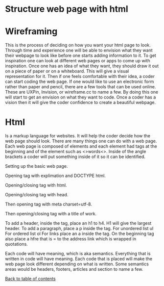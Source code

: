 # Structure web page with html

# Wireframing 

This is the process of deciding on how you want your html page to look. Through time and experience one will be able to envision what they want their webpage to look like before one starts adding information to it. To get inspiration one can look at different web pages or apps to come up with inspiration. Once one has an idea of what they want, they should draw it out on a piece of paper or on a whiteboard. This will give a visual representation for it. Then if one feels comfortable with their idea, a coder can start coding the web page. If one would like to use an electronic form rather than paper and pencil, there are a few tools that can be used online. These are UXPin, Invision, or wireframe.cc to name a few. By doing this one will start to get an envision on what they want to code. Once a coder has a vision then it will give the coder confidence to create a beautiful webpage. 

# Html

Is a markup language for websites. It will help the coder decide how the web page should look. There are many things one can do with a web page. Each web page is composed of elements and each element had tags at the beginning and of the element such as <>words<>. Inside of the angle brackets a coder will put something inside of it so it can be identified.

Setting up the basic web page.

Opening tag with explimation and DOCTYPE html.

Opening/closing tag with html.

Opening/closing tag with head.

Then opening tag with meta charset=utf-8.

Then opening/closing tag with a title of work.


To add a header, inside the tag, place an h1 to h4. H1 will give the largest header.
To add a paragraph, place a p inside the tag.
For unordered list ul
For ordered list ol
For links place an a inside the tag. On the beginning tag also place a hfre that is = to the address link which is wrapped in quotations.

Each code will have meaning, which is aka semantics. Everything that is written in code will have meaning. Each code that is placed will make the web page look different depending on what is written. Some semantics areas would be headers, footers, articles and section to name a few. 

[Back to table of contents](README.md)
